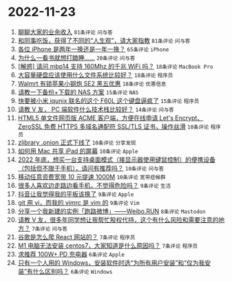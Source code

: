 # 2022-11-23

1. [聊聊大家的业余收入](https://www.v2ex.com/t/897228) `81条评论` `问与答`
1. [和同事吃饭，获得了不同的“人生观”，请大家指教](https://www.v2ex.com/t/897245) `81条评论` `问与答`
1. [各位 iPhone 是两年一换还是一年一换？](https://www.v2ex.com/t/897270) `65条评论` `iPhone`
1. [为什么一看书就想打瞌睡......](https://www.v2ex.com/t/897273) `20条评论` `问与答`
1. [[解惑] 请问 mbp14 支持 160Mhz 的千兆 WiFi 吗？](https://www.v2ex.com/t/897269) `18条评论` `MacBook Pro`
1. [大容量硬盘应该使用什么文件系统比较好？](https://www.v2ex.com/t/897255) `18条评论` `程序员`
1. [Walmrt 有锁苹果小钢炮 SE2 黑五优惠](https://www.v2ex.com/t/897239) `18条评论` `优惠信息`
1. [请教一下备份+下载的 NAS 方案](https://www.v2ex.com/t/897274) `15条评论` `NAS`
1. [快要被小米 iqunix 联名的这个 F60L 这个键盘逼疯了](https://www.v2ex.com/t/897236) `15条评论` `程序员`
1. [请教 V 友， PC 端软件什么技术栈比较好？](https://www.v2ex.com/t/897277) `14条评论` `问与答`
1. [HTML5 单文件网页版 ACME 客户端，方便在线申请 Let's Encrypt、ZeroSSL 免费 HTTPS 多域名通配符 SSL/TLS 证书，操作丝滑](https://www.v2ex.com/t/897290) `10条评论` `程序员`
1. [zlibrary .onion 正式下线了](https://www.v2ex.com/t/897247) `10条评论` `分享发现`
1. [如何用 Mac 共享 iPad 的屏幕](https://www.v2ex.com/t/897238) `10条评论` `Apple`
1. [2022 年底，想买一台支持桌面模式（接显示器使用键鼠控制）的便携设备（包括但不限于手机），请问有推荐吗？](https://www.v2ex.com/t/897233) `10条评论` `问与答`
1. [移动任意资费宽带 10 元提速 1000M](https://www.v2ex.com/t/897229) `10条评论` `宽带症候群`
1. [很多人喜欢边走路边看手机，不觉得危险吗？](https://www.v2ex.com/t/897306) `9条评论` `生活`
1. [抖音让我觉得我的平板该换了](https://www.v2ex.com/t/897253) `9条评论` `Apple`
1. [git 用 vi，而我的 vimrc 是 vim 的](https://www.v2ex.com/t/897234) `9条评论` `Vim`
1. [分享一个我新建的实例「跑路微博」——Weibo.RUN](https://www.v2ex.com/t/897231) `8条评论` `Mastodon`
1. [请教 V 友，很多年同学想让我帮忙股权代持，这个有什么风险和需要注意的地方？](https://www.v2ex.com/t/897302) `7条评论` `问与答`
1. [谷歌是怎么爬 React 网站的？](https://www.v2ex.com/t/897251) `7条评论` `程序员`
1. [M1 电脑无法安装 centos7，大家知道是什么原因吗？](https://www.v2ex.com/t/897248) `7条评论` `程序员`
1. [求推荐 100W+ PD 充电器](https://www.v2ex.com/t/897305) `6条评论` `Apple`
1. [只有一个人用的 Windows，安装软件时选“为所有用户安装”和“仅为我安装”有什么区别吗？](https://www.v2ex.com/t/897298) `6条评论` `Windows`
